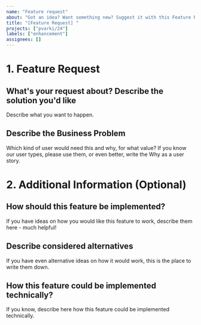 ```yaml
---
name: "Feature request"
about: "Got an idea? Want something new? Suggest it with this Feature Request template!"
title: "[Feature Request] "
projects: ["pvarki/24"]
labels: ["enhancement"]
assignees: []
---
```


# 1. Feature Request
## What's your request about? Describe the solution you'd like
Describe what you want to happen.

## Describe the Business Problem
Which kind of user would need this and why, for what value? If you know our user types, please use them, or even better, write the Why as a user story.

# 2. Additional Information (Optional)
## How should this feature be implemented?
If you have ideas on how you would like this feature to work, describe them here - much helpful!

## Describe considered alternatives
If you have even alternative ideas on how it would work, this is the place to write them down.

## How this feature could be implemented technically?
If you know, describe here how this feature could be implemented technically.
